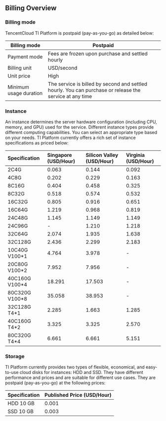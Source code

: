 ﻿## Billing Overview
### Billing mode
TencentCloud TI Platform is postpaid (pay-as-you-go) as detailed below:

| Billing mode | Postpaid |
| ----------- | ---------- |
| Payment mode | Fees are frozen upon purchase and settled hourly |
| Billing unit | USD/second |
| Unit price | High |
| Minimum usage duration | The service is billed by second and settled hourly. You can purchase or release the service at any time |


### Instance
An instance determines the server hardware configuration (including CPU, memory, and GPU) used for the service. Different instance types provide different computing capabilities. You can select an appropriate type based on your needs. TI Platform currently offers a rich set of instance specifications as priced below:

Specification|Singapore (USD/Hour)|Silicon Valley (USD/Hour)|Virginia (USD/Hour)
:--|:--|:--|:--
2C4G|0.063|0.144|0.092
4C8G|0.202|0.229|0.163
8C16G|0.404|0.458| 0.325                
8C32G|0.518|0.574| 0.532                
16C32G| 0.805              |0.916| 0.651                
16C64G|1.219| 0.968            | 0.819                
24C48G| 1.145              | 1.149            |1.149
24C96G|-| 1.210            | 1.218                
32C64G| 2.074              | 1.935            | 1.638                
32C128G| 2.436              |2.299| 2.183                
10C40G V100*1| 4.764              |3.978|-
20C80G V100*2|7.952| 7.956            |-
40C160G V100*4| 18.291             |17.503|-
80C320G V100*8| 35.058             | 38.953           |-
32C128G T4*1| 2.285              | 1.663            | 1.285                
40C160G T4*2| 3.325              | 3.325            | 2.570                
80C320G T4*4| 6.661              | 6.661            | 5.151                


### Storage
TI Platform currently provides two types of flexible, economical, and easy-to-use cloud disks for instances: HDD and SSD. They have different performance and prices and are suitable for different use cases. They are postpaid (pay-as-you-go) at the following prices:

Specification|Published Price (USD/Hour)
:--|:--
HDD 10 GB | 0.001              
SSD 10 GB | 0.003              
